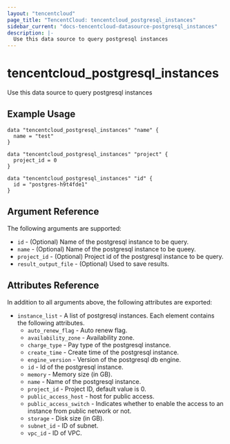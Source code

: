 ```yaml
---
layout: "tencentcloud"
page_title: "TencentCloud: tencentcloud_postgresql_instances"
sidebar_current: "docs-tencentcloud-datasource-postgresql_instances"
description: |-
  Use this data source to query postgresql instances
---
```


# tencentcloud_postgresql_instances

Use this data source to query postgresql instances

## Example Usage

```hcl
data "tencentcloud_postgresql_instances" "name" {
  name = "test"
}

data "tencentcloud_postgresql_instances" "project" {
  project_id = 0
}

data "tencentcloud_postgresql_instances" "id" {
  id = "postgres-h9t4fde1"
}
```

## Argument Reference

The following arguments are supported:

* `id` - (Optional) Name of the postgresql instance to be query.
* `name` - (Optional) Name of the postgresql instance to be queey.
* `project_id` - (Optional) Project id of the postgresql instance to be query.
* `result_output_file` - (Optional) Used to save results.

## Attributes Reference

In addition to all arguments above, the following attributes are exported:

* `instance_list` - A list of postgresql instances. Each element contains the following attributes.
  * `auto_renew_flag` - Auto renew flag.
  * `availability_zone` - Availability zone.
  * `charge_type` - Pay type of the postgresql instance.
  * `create_time` - Create time of the postgresql instance.
  * `engine_version` - Version of the postgresql db engine.
  * `id` - Id of the postgresql instance.
  * `memory` - Memory size (in GB).
  * `name` - Name of the postgresql instance.
  * `project_id` - Project ID, default value is 0.
  * `public_access_host` - host for public access.
  * `public_access_switch` - Indicates whether to enable the access to an instance from public network or not.
  * `storage` - Disk size (in GB).
  * `subnet_id` - ID of subnet.
  * `vpc_id` - ID of VPC.


